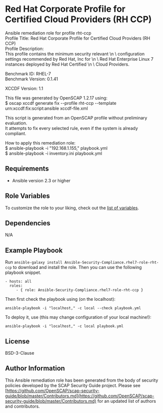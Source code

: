 Red Hat Corporate Profile for Certified Cloud Providers (RH CCP)
=========

Ansible remediation role for profile rht-ccp  
Profile Title:  Red Hat Corporate Profile for Certified Cloud Providers (RH CCP)  
Profile Description:  
This profile contains the minimum security relevant \n \ configuration settings recommended by Red Hat, Inc for \n \ Red Hat Enterprise Linux 7 instances deployed by Red Hat Certified \n \ Cloud Providers.  
  
Benchmark ID:  RHEL-7  
Benchmark Version:  0.1.41  
  
XCCDF Version:  1.1  
  
This file was generated by OpenSCAP 1.2.17 using:  
	$ oscap xccdf generate fix --profile rht-ccp --template urn:xccdf:fix:script:ansible xccdf-file.xml   
  
This script is generated from an OpenSCAP profile without preliminary evaluation.  
It attempts to fix every selected rule, even if the system is already compliant.  
  
How to apply this remediation role:  
$ ansible-playbook -i "192.168.1.155," playbook.yml  
$ ansible-playbook -i inventory.ini playbook.yml

Requirements
------------

- Ansible version 2.3 or higher

Role Variables
--------------

To customize the role to your liking, check out the [list of variables](vars/main.yml).

Dependencies
------------

N/A

Example Playbook
----------------

Run `ansible-galaxy install Ansible-Security-Compliance.rhel7-role-rht-ccp` to
download and install the role. Then you can use the following playbook snippet.

    - hosts: all
      roles:
         - { role: Ansible-Security-Compliance.rhel7-role-rht-ccp }

Then first check the playbook using (on the localhost):

    ansible-playbook -i "localhost," -c local --check playbook.yml

To deploy it, use (this may change configuration of your local machine!):

    ansible-playbook -i "localhost," -c local playbook.yml

License
-------

BSD-3-Clause

Author Information
------------------

This Ansible remediation role has been generated from the body of security
policies developed by the SCAP Security Guide project. Please see
[https://github.com/OpenSCAP/scap-security-guide/blob/master/Contributors.md](https://github.com/OpenSCAP/scap-security-guide/blob/master/Contributors.md)
for an updated list of authors and contributors.
